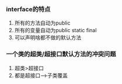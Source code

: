 ### interface的特点
1. 所有的方法自动为public
2. 所有的变量自动为public static final
3. 可以声明啥都不做的默认方法

### 一个类的超类/超接口默认方法的冲突问题
1. 超类>超接口
2. 都是超接口-->子类覆盖